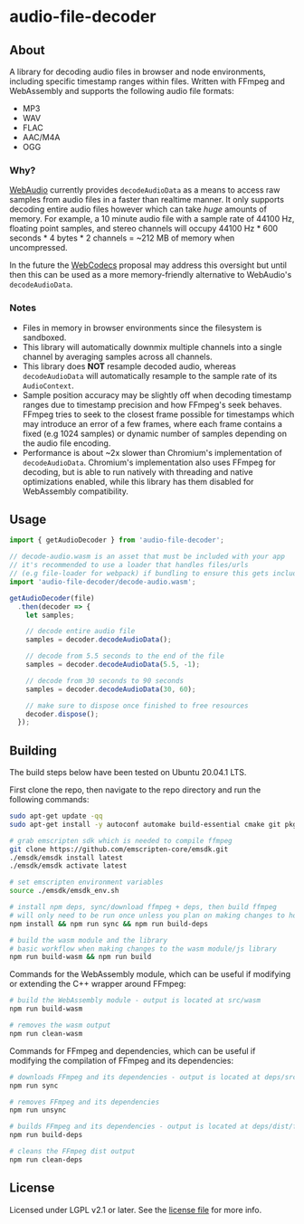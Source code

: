 # audio-file-decoder
## About
A library for decoding audio files in browser and node environments, including specific timestamp ranges within files. Written with FFmpeg and WebAssembly and supports the following audio file formats:
* MP3
* WAV
* FLAC
* AAC/M4A
* OGG

### Why?
[WebAudio](https://developer.mozilla.org/en-US/docs/Web/API/BaseAudioContext/decodeAudioData) currently provides `decodeAudioData` as a means to access raw samples from audio files in a faster than realtime manner. It only supports decoding entire audio files however which can take *huge* amounts of memory. For example, a 10 minute audio file with a sample rate of 44100 Hz, floating point samples, and stereo channels will occupy 44100 Hz * 600 seconds * 4 bytes * 2 channels = ~212 MB of memory when uncompressed.

In the future the [WebCodecs](https://github.com/WICG/web-codecs) proposal may address this oversight but until then this can be used as a more memory-friendly alternative to WebAudio's `decodeAudioData`.

### Notes
* Files in memory in browser environments since the filesystem is sandboxed.
* This library will automatically downmix multiple channels into a single channel by averaging samples across all channels.
* This library does **NOT** resample decoded audio, whereas `decodeAudioData` will automatically resample to the sample rate of its `AudioContext`.
* Sample position accuracy may be slightly off when decoding timestamp ranges due to timestamp precision and how FFmpeg's seek behaves. FFmpeg tries to seek to the closest frame possible for timestamps which may introduce an error of a few frames, where each frame contains a fixed (e.g 1024 samples) or dynamic number of samples depending on the audio file encoding.
* Performance is about ~2x slower than Chromium's implementation of `decodeAudioData`. Chromium's implementation also uses FFmpeg for decoding, but is able to run natively with threading and native optimizations enabled, while this library has them disabled for WebAssembly compatibility.

## Usage
```js
import { getAudioDecoder } from 'audio-file-decoder';

// decode-audio.wasm is an asset that must be included with your app
// it's recommended to use a loader that handles files/urls 
// (e.g file-loader for webpack) if bundling to ensure this gets included
import 'audio-file-decoder/decode-audio.wasm'; 

getAudioDecoder(file)
  .then(decoder => {
    let samples;

    // decode entire audio file
    samples = decoder.decodeAudioData();

    // decode from 5.5 seconds to the end of the file
    samples = decoder.decodeAudioData(5.5, -1);

    // decode from 30 seconds to 90 seconds
    samples = decoder.decodeAudioData(30, 60);

    // make sure to dispose once finished to free resources
    decoder.dispose();
  });
```

## Building
The build steps below have been tested on Ubuntu 20.04.1 LTS.

First clone the repo, then navigate to the repo directory and run the following commands:
```bash
sudo apt-get update -qq
sudo apt-get install -y autoconf automake build-essential cmake git pkg-config wget

# grab emscripten sdk which is needed to compile ffmpeg
git clone https://github.com/emscripten-core/emsdk.git
./emsdk/emsdk install latest
./emsdk/emsdk activate latest

# set emscripten environment variables
source ./emsdk/emsdk_env.sh

# install npm deps, sync/download ffmpeg + deps, then build ffmpeg
# will only need to be run once unless you plan on making changes to how ffmpeg/dependencies are compiled
npm install && npm run sync && npm run build-deps

# build the wasm module and the library
# basic workflow when making changes to the wasm module/js library
npm run build-wasm && npm run build
```

Commands for the WebAssembly module, which can be useful if modifying or extending the C++ wrapper around FFmpeg:
```bash
# build the WebAssembly module - output is located at src/wasm
npm run build-wasm

# removes the wasm output
npm run clean-wasm
```

Commands for FFmpeg and dependencies, which can be useful if modifying the compilation of FFmpeg and its dependencies:
```bash
# downloads FFmpeg and its dependencies - output is located at deps/src
npm run sync

# removes FFmpeg and its dependencies 
npm run unsync

# builds FFmpeg and its dependencies - output is located at deps/dist/ffmpeg
npm run build-deps

# cleans the FFmpeg dist output
npm run clean-deps
```

## License
Licensed under LGPL v2.1 or later. See the [license file](./LICENSE) for more info.